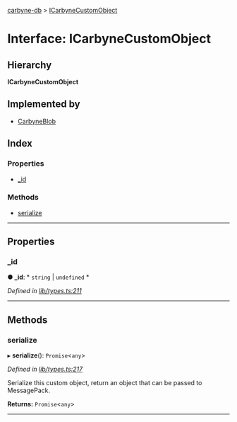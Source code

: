 [carbyne-db](../README.md) > [ICarbyneCustomObject](../interfaces/icarbynecustomobject.md)

# Interface: ICarbyneCustomObject

## Hierarchy

**ICarbyneCustomObject**

## Implemented by

* [CarbyneBlob](../classes/carbyneblob.md)

## Index

### Properties

* [_id](icarbynecustomobject.md#_id)

### Methods

* [serialize](icarbynecustomobject.md#serialize)

---

## Properties

<a id="_id"></a>

###  _id

**● _id**: * `string` &#124; `undefined`
*

*Defined in [lib/types.ts:211](https://github.com/allotropelabs/carbyne/blob/dcbec49/lib/types.ts#L211)*

___

## Methods

<a id="serialize"></a>

###  serialize

▸ **serialize**(): `Promise`<`any`>

*Defined in [lib/types.ts:217](https://github.com/allotropelabs/carbyne/blob/dcbec49/lib/types.ts#L217)*

Serialize this custom object, return an object that can be passed to MessagePack.

**Returns:** `Promise`<`any`>

___

